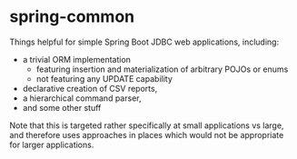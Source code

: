 # spring-common

Things helpful for simple Spring Boot JDBC web applications,
including:
 * a trivial ORM implementation
   * featuring insertion and materialization of arbitrary POJOs or enums
   * not featuring any UPDATE capability
 * declarative creation of CSV reports,
 * a hierarchical command parser,
 * and some other stuff

Note that this is targeted rather specifically at small applications vs large, and therefore uses approaches in places which would not be appropriate for larger applications.

